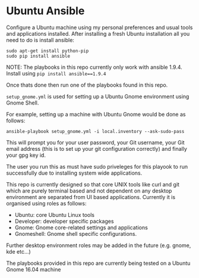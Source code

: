 # Ubuntu Ansible

Configure a Ubuntu machine using my personal preferences and usual tools and applications installed.
After installing a fresh Ubuntu installation all you need to do is install ansible:

    sudo apt-get install python-pip
    sudo pip install ansible

NOTE: The playbooks in this repo currently only work with ansible 1.9.4. Install using `pip install ansible==1.9.4`

Once thats done then run one of the playbooks found in this repo.

`setup_gnome.yml` is used for setting up a Ubuntu Gnome environment using Gnome Shell.

For example, setting up a machine with Ubuntu Gnome would be done as follows:

    ansible-playbook setup_gnome.yml -i local.inventory --ask-sudo-pass

This will prompt you for your user password, your Git username, your Git email address (this is to set up your git configuration correctly) and finally your gpg key id. 

The user you run this as must have sudo priveleges for this playook to run successfully due to installing system wide applications.

This repo is currently designed so that core UNIX tools like curl and git which are purely terminal based and not dependent on any desktop environment are separated from UI based applications. Currently it is organised using roles as follows:

  * Ubuntu: core Ubuntu Linux tools
  * Developer: developer specific packages
  * Gnome: Gnome core-related settings and applications
  * Gnomeshell: Gnome shell specific configurations.

Further desktop environment roles may be added in the future (e.g. gnome, kde etc...)

The playbooks provided in this repo are currently being tested on a Ubuntu Gnome 16.04 machine
